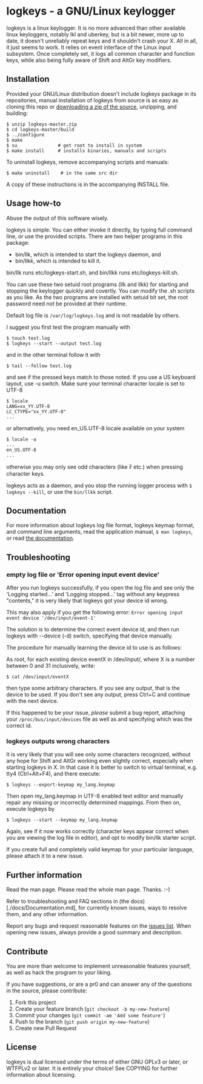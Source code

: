 logkeys - a GNU/Linux keylogger
===============================

logkeys is a linux keylogger.  It is no more advanced than other available linux
keyloggers, notably lkl and uberkey, but is a bit newer, more up to date, it
doesn't unreliably repeat keys and it shouldn't crash your X. All in all, it
just seems to work. It relies on event interface of the Linux input subsystem. 
Once completely set, it logs all common character and function keys, while also
being fully aware of Shift and AltGr key modifiers.


Installation
------------

Provided your GNU/Linux distribution doesn't include logkeys package
in its repositories, manual installation of logkeys from source is as
easy as cloning this repo or [downloading a zip of the
source](https://github.com/kernc/logkeys/archive/master.zip),
unzipping, and building:

    $ unzip logkeys-master.zip
    $ cd logkeys-master/build
    $ ../configure
    $ make
    $ su               # get root to install in system
    $ make install     # installs binaries, manuals and scripts

To uninstall logkeys, remove accompanying scripts and manuals:

    $ make uninstall    # in the same src dir

A copy of these instructions is in the accompanying INSTALL file.


Usage how-to
------------

Abuse the output of this software wisely.

logkeys is simple. You can either invoke it directly, by typing full command 
line, or use the provided scripts. There are two helper programs in this 
package:

- bin/llk, which is intended to start the logkeys daemon, and
- bin/llkk, which is intended to kill it.
 
bin/llk runs etc/logkeys-start.sh, and bin/llkk runs etc/logkeys-kill.sh.

You can use these two setuid root programs (llk and llkk) for starting and
stopping the keylogger quickly and covertly. You can modify the .sh scripts as
you like. As the two programs are installed with setuid bit set, the root
password need not be provided at their runtime.

Default log file is `/var/log/logkeys.log` and is not readable by others.

I suggest you first test the program manually with

    $ touch test.log
    $ logkeys --start --output test.log

and in the other terminal follow it with

    $ tail --follow test.log

and see if the pressed keys match to those noted. If you use a US keyboard
layout, use -u switch. Make sure your terminal character locale is set to UTF-8

    $ locale
    LANG=xx_YY.UTF-8
    LC_CTYPE="xx_YY.UTF-8"
    ...

or alternatively, you need en_US.UTF-8 locale available on your system

    $ locale -a
    ...
    en_US.UTF-8
    ...

otherwise you may only see odd characters (like ꑶ etc.) when pressing character
keys.

logkeys acts as a daemon, and you stop the running logger process with
`$ logkeys --kill`, or use the `bin/llkk` script.

Documentation
-------------

For more information about logkeys log file format, logkeys keymap
format, and command line arguments, read the application manual, `$
man logkeys`, or read [the documentation](./docs).

Troubleshooting
---------------

### empty log file or 'Error opening input event device'

After you run logkeys successfully, if you open the log file and see only the
'Logging started...' and 'Logging stopped...' tag without any keypress
"contents," it is very likely that logkeys got your device id wrong.

This may also apply if you get the following error: `Error opening
input event device '/dev/input/event-1'`

The solution is to determine the correct event device id, and then run 
logkeys with --device (-d) switch, specifying that device manually.

The procedure for manually learning the device id to use is as follows:

As root, for each existing device eventX in /dev/input/, where X is a number
between 0 and 31 inclusively, write:

    $ cat /dev/input/eventX

then type some arbitrary characters. If you see any output, that is the device
to be used. If you don't see any output, press Ctrl+C and continue with the
next device.

If this happened to be your issue, *please* submit a bug report, attaching
your `/proc/bus/input/devices` file as well as and specifying which was the
correct id.


### logkeys outputs wrong characters

It is very likely that you will see only some characters recognized, without
any hope for Shift and AltGr working even slightly correct, especially when
starting logkeys in X. In that case it is better to switch to virtual 
terminal, e.g. tty4 (Ctrl+Alt+F4), and there execute:

    $ logkeys --export-keymap my_lang.keymap

Then open my_lang.keymap in UTF-8 enabled text editor and manually repair any
missing or incorrectly determined mappings. From then on, execute logkeys by

    $ logkeys --start --keymap my_lang.keymap

Again, see if it now works correctly (character keys appear correct when you
are viewing the log file in editor), and opt to modify bin/llk starter script.

If you create full and completely valid keymap for your particular language,
please attach it to a new issue.


Further information
-------------------

Read the man page. Please read the whole man page. Thanks. :-)

Refer to troubleshooting and FAQ sections in (the
docs)[./docs/Documentation.md], for currently known issues, ways to
resolve them, and any other information.

Report any bugs and request reasonable features on the [issues
list](https://github.com/kernc/logkeys/issues).  When opening new
issues, always provide a good summary and description.

Contribute
----------

You are more than welcome to implement unreasonable features yourself, as well
as hack the program to your liking.

If you have suggestions, or are a pr0 and can answer any of the questions in the source, please contribute:

1. Fork this project
1. Create your feature branch (`git checkout -b my-new-feature`)
1. Commit your changes (`git commit -am 'Add some feature'`)
1. Push to the branch (`git push origin my-new-feature`)
1. Create new Pull Request


License
-------

logkeys is dual licensed under the terms of either GNU GPLv3 or later, or
WTFPLv2 or later. It is entirely your choice! See COPYING for further
information about licensing.
